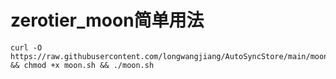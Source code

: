 # zerotier_moon简单用法

```
curl -O https://raw.githubusercontent.com/longwangjiang/AutoSyncStore/main/moon/moon.sh && chmod +x moon.sh && ./moon.sh
```

